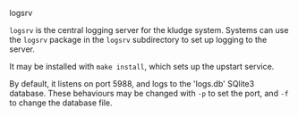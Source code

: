 logsrv

`logsrv` is the central logging server for the kludge system. Systems
can use the `logsrv` package in the `logsrv` subdirectory to set up
logging to the server.

It may be installed with `make install`, which sets up the upstart service.

By default, it listens on port 5988, and logs to the 'logs.db' SQlite3
database. These behaviours may be changed with `-p` to set the port,
and `-f` to change the database file.
